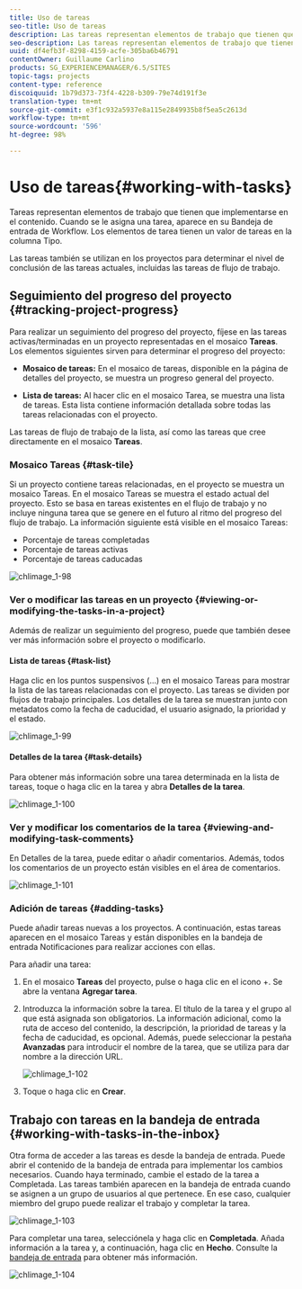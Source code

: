 ```yaml
---
title: Uso de tareas
seo-title: Uso de tareas
description: Las tareas representan elementos de trabajo que tienen que implementarse en el contenido y se utilizan en los proyectos para determinar el nivel de conclusión de las tareas actuales
seo-description: Las tareas representan elementos de trabajo que tienen que implementarse en el contenido y se utilizan en los proyectos para determinar el nivel de conclusión de las tareas actuales
uuid: df4efb3f-8298-4159-acfe-305ba6b46791
contentOwner: Guillaume Carlino
products: SG_EXPERIENCEMANAGER/6.5/SITES
topic-tags: projects
content-type: reference
discoiquuid: 1b79d373-73f4-4228-b309-79e74d191f3e
translation-type: tm+mt
source-git-commit: e3f1c932a5937e8a115e2849935b8f5ea5c2613d
workflow-type: tm+mt
source-wordcount: '596'
ht-degree: 98%

---
```



# Uso de tareas{#working-with-tasks}

Tareas representan elementos de trabajo que tienen que implementarse en el contenido. Cuando se le asigna una tarea, aparece en su Bandeja de entrada de Workflow. Los elementos de tarea tienen un valor de tareas en la columna Tipo.

Las tareas también se utilizan en los proyectos para determinar el nivel de conclusión de las tareas actuales, incluidas las tareas de flujo de trabajo.

## Seguimiento del progreso del proyecto {#tracking-project-progress}

Para realizar un seguimiento del progreso del proyecto, fíjese en las tareas activas/terminadas en un proyecto representadas en el mosaico **Tareas**. Los elementos siguientes sirven para determinar el progreso del proyecto:

* **Mosaico de tareas:** En el mosaico de tareas, disponible en la página de detalles del proyecto, se muestra un progreso general del proyecto.

* **Lista de tareas:** Al hacer clic en el mosaico Tarea, se muestra una lista de tareas. Esta lista contiene información detallada sobre todas las tareas relacionadas con el proyecto.

Las tareas de flujo de trabajo de la lista, así como las tareas que cree directamente en el mosaico **Tareas**.

### Mosaico Tareas  {#task-tile}

Si un proyecto contiene tareas relacionadas, en el proyecto se muestra un mosaico Tareas. En el mosaico Tareas se muestra el estado actual del proyecto. Esto se basa en tareas existentes en el flujo de trabajo y no incluye ninguna tarea que se genere en el futuro al ritmo del progreso del flujo de trabajo. La información siguiente está visible en el mosaico Tareas:

* Porcentaje de tareas completadas
* Porcentaje de tareas activas
* Porcentaje de tareas caducadas

![chlimage_1-98](assets/chlimage_1-98a.png)

### Ver o modificar las tareas en un proyecto {#viewing-or-modifying-the-tasks-in-a-project}

Además de realizar un seguimiento del progreso, puede que también desee ver más información sobre el proyecto o modificarlo.

#### Lista de tareas  {#task-list}

Haga clic en los puntos suspensivos (…) en el mosaico Tareas para mostrar la lista de las tareas relacionadas con el proyecto. Las tareas se dividen por flujos de trabajo principales. Los detalles de la tarea se muestran junto con metadatos como la fecha de caducidad, el usuario asignado, la prioridad y el estado.

![chlimage_1-99](assets/chlimage_1-99a.png)

#### Detalles de la tarea {#task-details}

Para obtener más información sobre una tarea determinada en la lista de tareas, toque o haga clic en la tarea y abra **Detalles de la tarea**.

![chlimage_1-100](assets/chlimage_1-100a.png)

### Ver y modificar los comentarios de la tarea {#viewing-and-modifying-task-comments}

En Detalles de la tarea, puede editar o añadir comentarios. Además, todos los comentarios de un proyecto están visibles en el área de comentarios.

![chlimage_1-101](assets/chlimage_1-101a.png)

### Adición de tareas {#adding-tasks}

Puede añadir tareas nuevas a los proyectos. A continuación, estas tareas aparecen en el mosaico Tareas y están disponibles en la bandeja de entrada Notificaciones para realizar acciones con ellas.

Para añadir una tarea:

1. En el mosaico **Tareas** del proyecto, pulse o haga clic en el icono +. Se abre la ventana **Agregar tarea**.
1. Introduzca la información sobre la tarea. El título de la tarea y el grupo al que está asignada son obligatorios. La información adicional, como la ruta de acceso del contenido, la descripción, la prioridad de tareas y la fecha de caducidad, es opcional. Además, puede seleccionar la pestaña **Avanzadas** para introducir el nombre de la tarea, que se utiliza para dar nombre a la dirección URL.

   ![chlimage_1-102](assets/chlimage_1-102a.png)

1. Toque o haga clic en **Crear**.

## Trabajo con tareas en la bandeja de entrada  {#working-with-tasks-in-the-inbox}

Otra forma de acceder a las tareas es desde la bandeja de entrada. Puede abrir el contenido de la bandeja de entrada para implementar los cambios necesarios. Cuando haya terminado, cambie el estado de la tarea a Completada. Las tareas también aparecen en la bandeja de entrada cuando se asignen a un grupo de usuarios al que pertenece. En ese caso, cualquier miembro del grupo puede realizar el trabajo y completar la tarea.

![chlimage_1-103](assets/chlimage_1-103a.png)

Para completar una tarea, selecciónela y haga clic en **Completada**. Añada información a la tarea y, a continuación, haga clic en **Hecho**. Consulte la [bandeja de entrada](/help/sites-authoring/inbox.md) para obtener más información.

![chlimage_1-104](assets/chlimage_1-104.png)